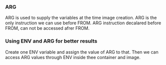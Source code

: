 ### ARG
ARG is used to supply the variables at the time image creation.
ARG is the only instruction we can use before FROM.
ARG instruction decalared before FROM, can not be accessed afrer FROM.

### Using ENV and ARG for better results
Create one ENV variable and assign the value of ARG to that.
Then we can access ARG values through ENV inside thee container and image.